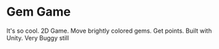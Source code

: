 # Gem Game
It's so cool. 2D Game. Move brightly colored gems. 
Get points. Built with Unity. Very Buggy still

